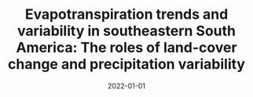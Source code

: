 ---
title: "Evapotranspiration trends and variability in southeastern South America: The roles of land-cover change and precipitation variability"
collection: publications
permalink: /publication/2022-01-01-Evapotranspiration-trends-and-variability-in-southeastern-South-America-The-roles-of-land-cover-change-and-precipitation-variability
date: 2022-01-01
venue: 'International Journal of Climatology'
paperurl: 'https://rmets.onlinelibrary.wiley.com/doi/abs/10.1002/joc.7350'
citation: ' Ruscica, Romina C.,  S{\&quot;{o}}rensson, Anna A.,  Diaz, Leandro B.,  Vera, Carolina,  Castro, Aline,  Papastefanou, Phillip,  Rammig, Anja,  Rezende, Luiz F.C.,  Sakschewski, Boris,  Thonicke, Kirsten,  Viovy, Nicolas,  von Randow, Celso, &quot;Evapotranspiration trends and variability in southeastern South America: The roles of land-cover change and precipitation variability.&quot; International Journal of Climatology, 2022.'
---